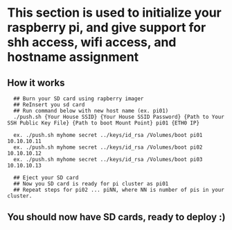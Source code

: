 
# This section is used to initialize your raspberry pi, and give support for shh access, wifi access, and hostname assignment

## How it works

```
  ## Burn your SD card using rapberry imager
  ## ReInsert you sd card
  ## Run command below with new host name (ex. pi01)
  ./push.sh {Your House SSID} {Your House SSID Password} {Path to Your SSH Public Key File} {Path to boot Mount Point} pi01 {ETH0 IP}

  ex. ./push.sh myhome secret ../keys/id_rsa /Volumes/boot pi01 10.10.10.11
  ex. ./push.sh myhome secret ../keys/id_rsa /Volumes/boot pi02 10.10.10.12
  ex. ./push.sh myhome secret ../keys/id_rsa /Volumes/boot pi03 10.10.10.13

  ## Eject your SD card
  ## Now you SD card is ready for pi cluster as pi01
  ## Repeat steps for pi02 ... piNN, where NN is number of pis in your cluster.

```


## You should now have SD cards, ready to deploy :)


